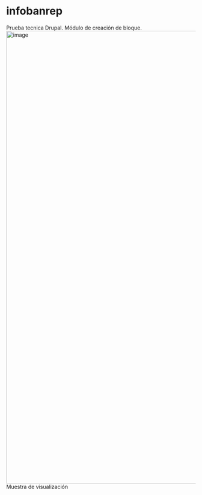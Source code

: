 # infobanrep
Prueba tecnica Drupal. Módulo de creación de bloque.
<img width="1204" alt="image" src="https://user-images.githubusercontent.com/28491057/212167179-d494ce2e-24a9-443c-9b69-123cf5b3bcec.png">
Muestra de visualización
